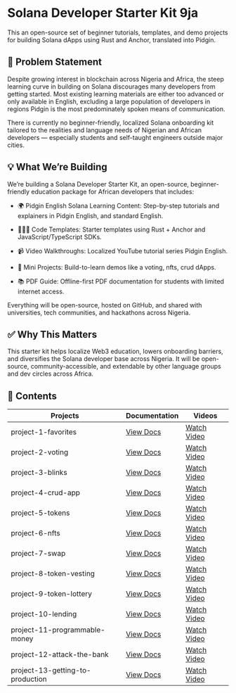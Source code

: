 # Solana Developer Starter Kit 9ja

This an open-source set of beginner tutorials, templates, and demo projects for building Solana dApps using Rust and Anchor, translated into Pidgin. 

## 🧠 Problem Statement
Despite growing interest in blockchain across Nigeria and Africa, the steep learning curve in building on Solana discourages many developers from getting started. Most existing learning materials are either too advanced or only available in English, excluding a large population of developers in regions Pidgin is the most predominately spoken means of communication.

There is currently no beginner-friendly, localized Solana onboarding kit tailored to the realities and language needs of Nigerian and African developers — especially students and self-taught engineers outside major cities.

## 💡 What We’re Building
We’re building a Solana Developer Starter Kit, an open-source, beginner-friendly education package for African developers that includes:

- 🌍 Pidgin English Solana Learning Content: Step-by-step tutorials and explainers in Pidgin English, and standard English.

- 🧑🏽‍💻 Code Templates: Starter templates using Rust + Anchor and JavaScript/TypeScript SDKs.

- 📹 Video Walkthroughs: Localized YouTube tutorial series Pidgin English.

- 🧱 Mini Projects: Build-to-learn demos like a voting, nfts, crud dApps.

- 📚 PDF Guide: Offline-first PDF documentation for students with limited internet access.

Everything will be open-source, hosted on GitHub, and shared with universities, tech communities, and hackathons across Nigeria. 

## ✅ Why This Matters
This starter kit helps localize Web3 education, lowers onboarding barriers, and diversifies the Solana developer base across Nigeria. It will be open-source, community-accessible, and extendable by other language groups and dev circles across Africa.

## 📑 Contents

| Projects                    | Documentation                                 | Videos                                |
|----------------------------|-------------------------------------------|----------------------------------------|
| project-1-favorites         | [View Docs](#project-1-favorites-docs)     | [Watch Video](#project-1-favorites-video)     |
| project-2-voting            | [View Docs](#project-2-voting-docs)        | [Watch Video](#project-2-voting-video)        |
| project-3-blinks            | [View Docs](#project-3-blinks-docs)        | [Watch Video](#project-3-blinks-video)        |
| project-4-crud-app          | [View Docs](#project-4-crud-app-docs)      | [Watch Video](#project-4-crud-app-video)      |
| project-5-tokens            | [View Docs](#project-5-tokens-docs)        | [Watch Video](#project-5-tokens-video)        |
| project-6-nfts              | [View Docs](#project-6-nfts-docs)          | [Watch Video](#project-6-nfts-video)          |
| project-7-swap              | [View Docs](#project-7-swap-docs)          | [Watch Video](#project-7-swap-video)          |
| project-8-token-vesting     | [View Docs](#project-8-token-vesting-docs) | [Watch Video](#project-8-token-vesting-video) |
| project-9-token-lottery     | [View Docs](#project-9-token-lottery-docs) | [Watch Video](#project-9-token-lottery-video) |
| project-10-lending          | [View Docs](#project-10-lending-docs)      | [Watch Video](#project-10-lending-video)      |
| project-11-programmable-money | [View Docs](#project-11-programmable-money-docs) | [Watch Video](#project-11-programmable-money-video) |
| project-12-attack-the-bank  | [View Docs](#project-12-attack-the-bank-docs) | [Watch Video](#project-12-attack-the-bank-video) |
| project-13-getting-to-production | [View Docs](#project-13-getting-to-production-docs) | [Watch Video](#project-13-getting-to-production-video) |




